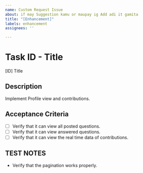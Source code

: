 ```yaml
---
name: Custom Request Issue
about: if may Suggestion kamu or maupay ig Add adi it gamita
title: "[Enhancement]"
labels: enhancement
assignees: ''

---
```


# Task ID - Title
[ID] Title

## Description
Implement Profile view and contributions.

## Acceptance Criteria
- [ ]  Verify that it can view all posted questions.
- [ ]  Verify that it can view answered questions.
- [ ]  Verify that it can view the real time data of contributions.

## TEST NOTES
* Verify that the pagination works properly.
